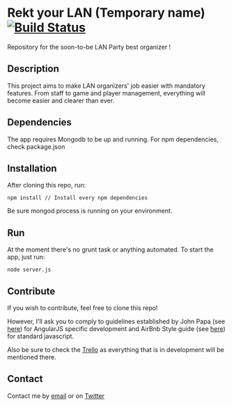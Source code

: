 # Rekt your LAN (Temporary name) [![Build Status](https://travis-ci.org/Cinetik/rekt-lan.svg?branch=master)](https://travis-ci.org/Cinetik/rekt-lan)

Repository for the soon-to-be LAN Party best organizer !

## Description

This project aims to make LAN organizers' job easier with mandatory features.
From staff to game and player management, everything will become easier and clearer than ever.

## Dependencies

The app requires Mongodb to be up and running.
For npm dependencies, check package.json

## Installation

After cloning this repo, run:

```
npm install // Install every npm dependencies
```

Be sure mongod process is running on your environment.

## Run

At the moment there's no grunt task or anything automated.
To start the app, just run:

```
node server.js
```


## Contribute

If you wish to contribute, feel free to clone this repo!

However, I'll ask you to comply to guidelines established by John Papa (see [here](https://github.com/johnpapa/angular-styleguide)) for AngularJS specific development and AirBnb Style guide (see [here](https://github.com/airbnb/javascript)) for standard javascript.

Also be sure to check the [Trello](https://trello.com/b/96uCHNbX/lan-organizer) as everything that is in development will be mentioned there.

## Contact

Contact me by [email](florian.meskens@gmail.com) or on [Twitter](http://www.twitter.com/floctk)
